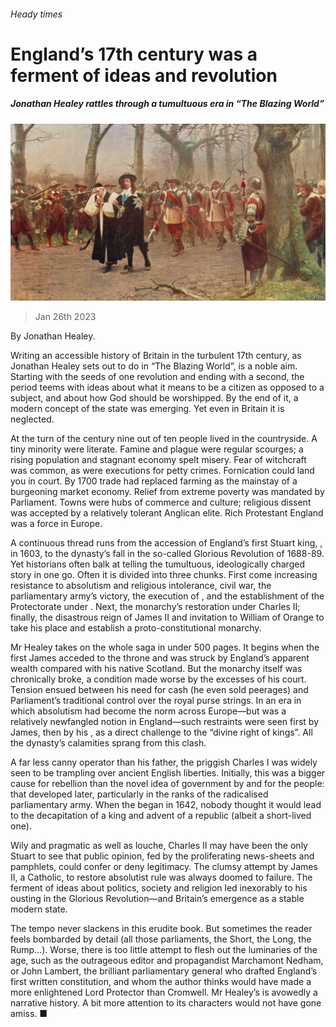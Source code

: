 ###### Heady times

# England’s 17th century was a ferment of ideas and revolution 

##### Jonathan Healey rattles through a tumultuous era in “The Blazing World” 

![image](images/20230128_CUP505.jpg) 

> Jan 26th 2023 

By Jonathan Healey. 

Writing an accessible history of Britain in the turbulent 17th century, as Jonathan Healey sets out to do in “The Blazing World”, is a noble aim. Starting with the seeds of one revolution and ending with a second, the period teems with ideas about what it means to be a citizen as opposed to a subject, and about how God should be worshipped. By the end of it, a modern concept of the state was emerging. Yet even in Britain it is neglected.

At the turn of the century nine out of ten people lived in the countryside. A tiny minority were literate. Famine and plague were regular scourges; a rising population and stagnant economy spelt misery. Fear of witchcraft was common, as were executions for petty crimes. Fornication could land you in court. By 1700 trade had replaced farming as the mainstay of a burgeoning market economy. Relief from extreme poverty was mandated by Parliament. Towns were hubs of commerce and culture; religious dissent was accepted by a relatively tolerant Anglican elite. Rich Protestant England was a force in Europe.

A continuous thread runs from the accession of England’s first Stuart king, , in 1603, to the dynasty’s fall in the so-called Glorious Revolution of 1688-89. Yet historians often balk at telling the tumultuous, ideologically charged story in one go. Often it is divided into three chunks. First come increasing resistance to absolutism and religious intolerance, civil war, the parliamentary army’s victory, the execution of , and the establishment of the Protectorate under . Next, the monarchy’s restoration under Charles II; finally, the disastrous reign of James II and invitation to William of Orange to take his place and establish a proto-constitutional monarchy.

Mr Healey takes on the whole saga in under 500 pages. It begins when the first James acceded to the throne and was struck by England’s apparent wealth compared with his native Scotland. But the monarchy itself was chronically broke, a condition made worse by the excesses of his court. Tension ensued between his need for cash (he even sold peerages) and Parliament’s traditional control over the royal purse strings. In an era in which absolutism had become the norm across Europe—but was a relatively newfangled notion in England—such restraints were seen first by James, then by his , as a direct challenge to the “divine right of kings”. All the dynasty’s calamities sprang from this clash.

A far less canny operator than his father, the priggish Charles I was widely seen to be trampling over ancient English liberties. Initially, this was a bigger cause for rebellion than the novel idea of government by and for the people: that developed later, particularly in the ranks of the radicalised parliamentary army. When the  began in 1642, nobody thought it would lead to the decapitation of a king and advent of a republic (albeit a short-lived one).

Wily and pragmatic as well as louche, Charles II may have been the only Stuart to see that public opinion, fed by the proliferating news-sheets and pamphlets, could confer or deny legitimacy. The clumsy attempt by James II, a Catholic, to restore absolutist rule was always doomed to failure. The ferment of ideas about politics, society and religion led inexorably to his ousting in the Glorious Revolution—and Britain’s emergence as a stable modern state.

The tempo never slackens in this erudite book. But sometimes the reader feels bombarded by detail (all those parliaments, the Short, the Long, the Rump…). Worse, there is too little attempt to flesh out the luminaries of the age, such as the outrageous editor and propagandist Marchamont Nedham, or John Lambert, the brilliant parliamentary general who drafted England’s first written constitution, and whom the author thinks would have made a more enlightened Lord Protector than Cromwell. Mr Healey’s is avowedly a narrative history. A bit more attention to its characters would not have gone amiss. ■


